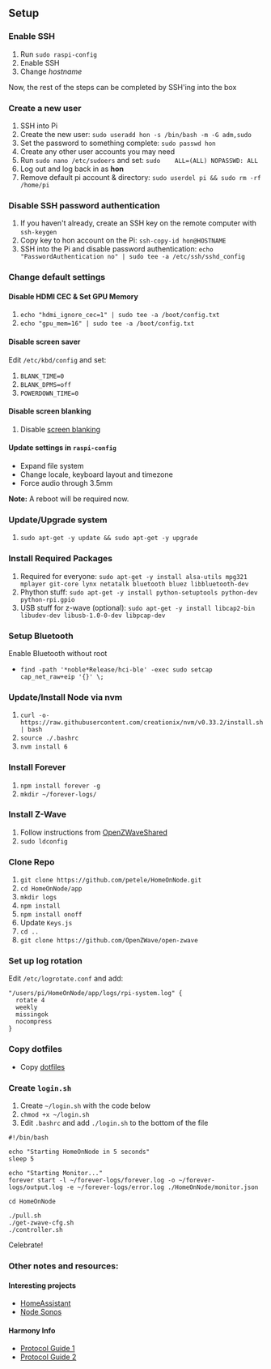 ## Setup

### Enable SSH

1. Run `sudo raspi-config`
1. Enable SSH
1. Change _hostname_

Now, the rest of the steps can be completed by SSH'ing into the box

### Create a new user

1. SSH into Pi
1. Create the new user:
       `sudo useradd hon -s /bin/bash -m -G adm,sudo`
1. Set the password to something complete:
       `sudo passwd hon`
1. Create any other user accounts you may need
1. Run `sudo nano /etc/sudoers` and set:
       `sudo    ALL=(ALL) NOPASSWD: ALL`
1. Log out and log back in as **hon**
1. Remove default pi account & directory:
       `sudo userdel pi && sudo rm -rf /home/pi`

### Disable SSH password authentication

1. If you haven't already, create an SSH key on the remote computer with `ssh-keygen`
1. Copy key to hon account on the Pi:
       `ssh-copy-id hon@HOSTNAME`
1. SSH into the Pi and disable password authentication:
       `echo "PasswordAuthentication no" | sudo tee -a /etc/ssh/sshd_config`

### Change default settings

#### Disable HDMI CEC & Set GPU Memory

1. `echo "hdmi_ignore_cec=1" | sudo tee -a /boot/config.txt`
1. `echo "gpu_mem=16" | sudo tee -a /boot/config.txt`

#### Disable screen saver

Edit `/etc/kbd/config` and set:

1. `BLANK_TIME=0`
1. `BLANK_DPMS=off`
1. `POWERDOWN_TIME=0`

#### Disable screen blanking

1. Disable [screen blanking](https://www.raspberrypi.org/documentation/configuration/screensaver.md)

#### Update settings in `raspi-config`

* Expand file system
* Change locale, keyboard layout and timezone
* Force audio through 3.5mm

**Note:** A reboot will be required now.

### Update/Upgrade system

1. `sudo apt-get -y update && sudo apt-get -y upgrade`

### Install Required Packages

1. Required for everyone:
       `sudo apt-get -y install alsa-utils mpg321 mplayer git-core lynx netatalk bluetooth bluez libbluetooth-dev`
1. Phython stuff:
       `sudo apt-get -y install python-setuptools python-dev python-rpi.gpio`
1. USB stuff for z-wave (optional):
       `sudo apt-get -y install libcap2-bin libudev-dev libusb-1.0-0-dev libpcap-dev`


### Setup Bluetooth
Enable Bluetooth without root

* `find -path '*noble*Release/hci-ble' -exec sudo setcap cap_net_raw+eip '{}' \;`


### Update/Install Node via nvm

1. `curl -o- https://raw.githubusercontent.com/creationix/nvm/v0.33.2/install.sh | bash`
2. `source ./.bashrc`
3. `nvm install 6`


### Install Forever

1. `npm install forever -g`
2. `mkdir ~/forever-logs/`


### Install Z-Wave

1. Follow instructions from
   [OpenZWaveShared](https://github.com/OpenZWave/node-openzwave-shared/blob/master/README-raspbian.md)
1. `sudo ldconfig`


### Clone Repo

1. `git clone https://github.com/petele/HomeOnNode.git`
1. `cd HomeOnNode/app`
1. `mkdir logs`
1. `npm install`
1. `npm install onoff`
1. Update `Keys.js`
1. `cd ..`
1. `git clone https://github.com/OpenZWave/open-zwave`


### Set up log rotation

Edit `/etc/logrotate.conf` and add:

```
"/users/pi/HomeOnNode/app/logs/rpi-system.log" {
  rotate 4
  weekly
  missingok
  nocompress
}
```
### Copy dotfiles

* Copy [dotfiles](https://gist.github.com/petele/000830e3ba58b47b2b487ac9566867b3)

### Create `login.sh`

1. Create `~/login.sh` with the code below
1. `chmod +x ~/login.sh`
1. Edit `.bashrc` and add `./login.sh` to the bottom of the file

```
#!/bin/bash

echo "Starting HomeOnNode in 5 seconds"
sleep 5

echo "Starting Monitor..."
forever start -l ~/forever-logs/forever.log -o ~/forever-logs/output.log -e ~/forever-logs/error.log ./HomeOnNode/monitor.json

cd HomeOnNode

./pull.sh
./get-zwave-cfg.sh
./controller.sh
```


Celebrate!


### Other notes and resources:

#### Interesting projects
* [HomeAssistant](https://github.com/balloob/home-assistant/)
* [Node Sonos](https://github.com/bencevans/node-sonos)

#### Harmony Info
* [Protocol Guide 1](https://github.com/jterrace/pyharmony/blob/master/PROTOCOL.md)
* [Protocol Guide 2](https://github.com/swissmanu/harmonyhubjs-client/tree/master/docs/protocol)


